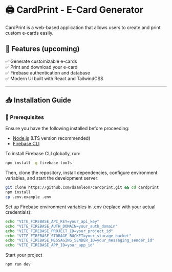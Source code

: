 # 🖨️ CardPrint - E-Card Generator

CardPrint is a web-based application that allows users to create and print custom e-cards easily.  

## 📌 Features  (upcoming)
✅ Generate customizable e-cards  
✅ Print and download your e-card  
✅ Firebase authentication and database  
✅ Modern UI built with React and TailwindCSS  

---

## 📥 Installation Guide  

### 🔹 Prerequisites  
Ensure you have the following installed before proceeding:  

- [Node.js](https://nodejs.org/) (LTS version recommended)  
- [Firebase CLI](https://firebase.google.com/docs/cli)  

To install Firebase CLI globally, run:  
```bash
npm install -g firebase-tools
```

Then, clone the repository, install dependencies, configure environment variables, and start the development server:
```bash
git clone https://github.com/daamleon/cardprint.git && cd cardprint
npm install
cp .env.example .env
```

Set up Firebase environment variables in .env (replace with your actual credentials):
```bash
echo "VITE_FIREBASE_API_KEY=your_api_key"
echo "VITE_FIREBASE_AUTH_DOMAIN=your_auth_domain"
echo "VITE_FIREBASE_PROJECT_ID=your_project_id"
echo "VITE_FIREBASE_STORAGE_BUCKET=your_storage_bucket"
echo "VITE_FIREBASE_MESSAGING_SENDER_ID=your_messaging_sender_id"
echo "VITE_FIREBASE_APP_ID=your_app_id"
```

Start your project
```bash
npm run dev
```
